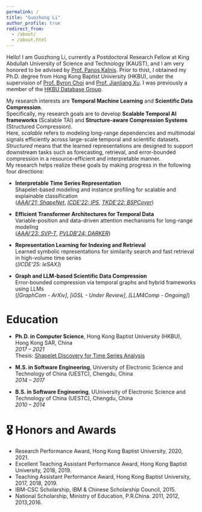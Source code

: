 ```yaml
---
permalink: /
title: "Guozhong Li"
author_profile: true
redirect_from: 
  - /about/
  - /about.html
---
```


Hello! I am Guozhong Li, currently a Postdoctoral Research Fellow at King Abdullah University of Science and Technology (KAUST), and I am very honored to be advised by [Prof. Panos Kalnis](https://scholar.google.com/citations?user=-NdSrrYAAAAJ). 
Prior to thist, I obtained my Ph.D. degree from Hong Kong Baptist University (HKBU), under the supervision of [Prof. Byron Choi](https://www.comp.hkbu.edu.hk/~bchoi/) and [Prof. Jianliang Xu](https://www.comp.hkbu.edu.hk/~xujl/). 
I was previously a member of the [HKBU Database Group](https://www.comp.hkbu.edu.hk/~db/).

My research interests are **Temporal Machine Learning** and **Scientific Data Compression**.  
Specifically, my research goals are to develop **Scalable Temporal AI frameworks** (Scalable TAI) and **Structure-aware Compression Systems** (Structured Compression).  
Here, *scalable* refers to modeling long-range dependencies and multimodal signals efficiently across large-scale temporal and scientific datasets.  
*Structured* means that the learned representations are designed to support downstream tasks such as forecasting, retrieval, and error-bounded compression in a resource-efficient and interpretable manner.  
My research helps realize these goals by making progress in the following four directions:

- **Interpretable Time Series Representation**  
  Shapelet-based modeling and instance profiling for scalable and explainable classification  
  (*[AAAI'21: ShapeNet](https://ojs.aaai.org/index.php/AAAI/article/view/17018)*, *[ICDE'22: IPS](https://ieeexplore.ieee.org/document/9835498)*, *[TKDE'22: BSPCover](https://ieeexplore.ieee.org/document/9096567)*)

- **Efficient Transformer Architectures for Temporal Data**  
  Variable-position and data-driven attention mechanisms for long-range modeling  
  (*[AAAI'23: SVP-T](https://ojs.aaai.org/index.php/AAAI/article/view/26359)*, *[PVLDB'24: DARKER](https://dl.acm.org/doi/10.14778/3681954.3681996)*)

- **Representation Learning for Indexing and Retrieval**  
  Learned symbolic representations for similarity search and fast retrieval in high-volume time series  
  (*[ICDE'25: leSAX]*)

- **Graph and LLM-based Scientific Data Compression**  
  Error-bounded compression via temporal graphs and hybrid frameworks using LLMs  
  (*[GraphCom - ArXiv]*, *[iGSL - Under Review]*, *[LLM4Comp - Ongoing]*)

# Education

- **Ph.D. in Computer Science**, Hong Kong Baptist University (HKBU), Hong Kong SAR, China   
  *2017 – 2021*    
  Thesis: [Shapelet Discovery for Time Series Analysis](https://scholars.hkbu.edu.hk/ws/portalfiles/portal/56785314/RPG_PHD_2021_10_20_E2_R35_T.pdf)   

- **M.S. in Software Engineering**, University of Electronic Science and Technology of China (UESTC), Chengdu, China  
  *2014 – 2017*

- **B.S. in Software Engineering**, UUniversity of Electronic Science and Technology of China (UESTC), Chengdu, China  
  *2010 – 2014*


# 🎖 Honors and Awards

- Research Performance Award, Hong Kong Baptist University, 2020, 2021.
- Excellent Teaching Assistant Performance Award, Hong Kong Baptist University, 2018, 2019.
- Teaching Assistant Performance Award, Hong Kong Baptist University, 2017, 2018, 2019.
- IBM-CSC Scholarship, IBM \& Chinese Scholarship Council, 2015.
- National Scholarship, Ministry of Education, P.R.China. 2011, 2012, 2013,2016.

